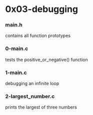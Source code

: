 # 0x03-debugging

### main.h
contains all function prototypes

### 0-main.c
tests the positive_or_negative()
function

### 1-main.c
debugging an infinite loop

### 2-largest_number.c
prints the largest of three
numbers
